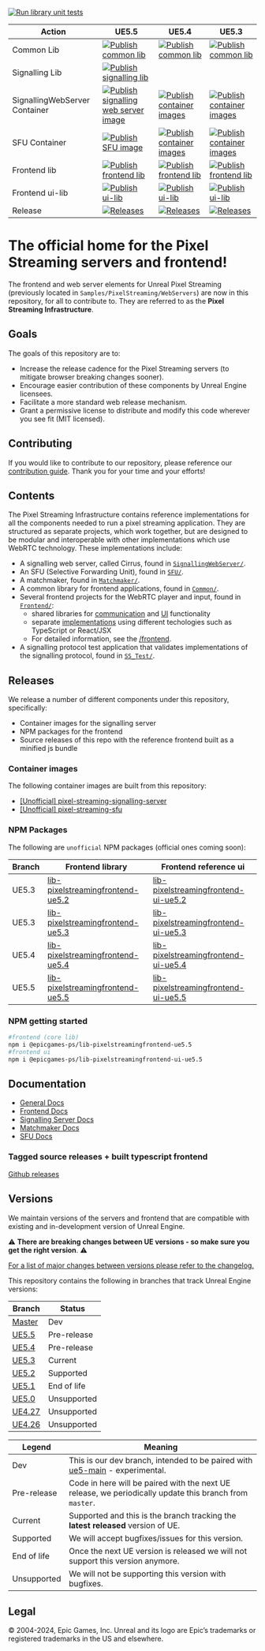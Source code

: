 [![Run library unit tests](https://github.com/EpicGamesExt/PixelStreamingInfrastructure/actions/workflows/run-library-unit-tests.yml/badge.svg?branch=master)](https://github.com/EpicGamesExt/PixelStreamingInfrastructure/actions/workflows/run-library-unit-tests.yml)

| Action | UE5.5 | UE5.4 | UE5.3 |
| -------|--|--|--|
| Common Lib | [![Publish common lib](https://github.com/EpicGamesExt/PixelStreamingInfrastructure/actions/workflows/publish-common-library-to-npm.yml/badge.svg?branch=UE5.5)](https://github.com/EpicGamesExt/PixelStreamingInfrastructure/actions/workflows/publish-common-library-to-npm.yml) | [![Publish common lib](https://github.com/EpicGamesExt/PixelStreamingInfrastructure/actions/workflows/publish-common-library-to-npm.yml/badge.svg?branch=UE5.4)](https://github.com/EpicGamesExt/PixelStreamingInfrastructure/actions/workflows/publish-common-library-to-npm.yml) | [![Publish common lib](https://github.com/EpicGamesExt/PixelStreamingInfrastructure/actions/workflows/publish-common-library-to-npm.yml/badge.svg?branch=UE5.3)](https://github.com/EpicGamesExt/PixelStreamingInfrastructure/actions/workflows/publish-common-library-to-npm.yml) |
| Signalling Lib | [![Publish signalling lib](https://github.com/EpicGamesExt/PixelStreamingInfrastructure/actions/workflows/publish-signalling-library-to-npm.yml/badge.svg?branch=UE5.5)](https://github.com/EpicGamesExt/PixelStreamingInfrastructure/actions/workflows/publish-signalling-library-to-npm.yml) | | |
| SignallingWebServer Container | [![Publish signalling web server image](https://github.com/EpicGamesExt/PixelStreamingInfrastructure/actions/workflows/publish-signallingwebserver-image.yml/badge.svg?branch=UE5.5)](https://github.com/EpicGamesExt/PixelStreamingInfrastructure/actions/workflows/publish-signallingwebserver-image.yml) | [![Publish container images](https://github.com/EpicGamesExt/PixelStreamingInfrastructure/actions/workflows/container-images.yml/badge.svg?branch=UE5.4)](https://github.com/EpicGamesExt/PixelStreamingInfrastructure/actions/workflows/container-images.yml) | [![Publish container images](https://github.com/EpicGamesExt/PixelStreamingInfrastructure/actions/workflows/container-images.yml/badge.svg?branch=UE5.3)](https://github.com/EpicGamesExt/PixelStreamingInfrastructure/actions/workflows/container-images.yml) |
| SFU Container | [![Publish SFU image](https://github.com/EpicGamesExt/PixelStreamingInfrastructure/actions/workflows/publish-sfu-image.yml/badge.svg?branch=UE5.5)](https://github.com/EpicGamesExt/PixelStreamingInfrastructure/actions/workflows/publish-sfu-image.yml) | [![Publish container images](https://github.com/EpicGamesExt/PixelStreamingInfrastructure/actions/workflows/container-images.yml/badge.svg?branch=UE5.4)](https://github.com/EpicGamesExt/PixelStreamingInfrastructure/actions/workflows/container-images.yml) | [![Publish container images](https://github.com/EpicGamesExt/PixelStreamingInfrastructure/actions/workflows/container-images.yml/badge.svg?branch=UE5.3)](https://github.com/EpicGamesExt/PixelStreamingInfrastructure/actions/workflows/container-images.yml) |
| Frontend lib | [![Publish frontend lib](https://github.com/EpicGamesExt/PixelStreamingInfrastructure/actions/workflows/publish-library-to-npm.yml/badge.svg?branch=UE5.5)](https://github.com/EpicGamesExt/PixelStreamingInfrastructure/actions/workflows/publish-library-to-npm.yml) | [![Publish frontend lib](https://github.com/EpicGamesExt/PixelStreamingInfrastructure/actions/workflows/publish-library-to-npm.yml/badge.svg?branch=UE5.4)](https://github.com/EpicGamesExt/PixelStreamingInfrastructure/actions/workflows/publish-library-to-npm.yml) | [![Publish frontend lib](https://github.com/EpicGamesExt/PixelStreamingInfrastructure/actions/workflows/publish-library-to-npm.yml/badge.svg?branch=UE5.3)](https://github.com/EpicGamesExt/PixelStreamingInfrastructure/actions/workflows/publish-library-to-npm.yml) |
| Frontend ui-lib | [![Publish ui-lib](https://github.com/EpicGamesExt/PixelStreamingInfrastructure/actions/workflows/publish-ui-library-to-npm.yml/badge.svg?branch=UE5.5)](https://github.com/EpicGamesExt/PixelStreamingInfrastructure/actions/workflows/publish-ui-library-to-npm.yml) | [![Publish ui-lib](https://github.com/EpicGamesExt/PixelStreamingInfrastructure/actions/workflows/publish-ui-library-to-npm.yml/badge.svg?branch=UE5.4)](https://github.com/EpicGamesExt/PixelStreamingInfrastructure/actions/workflows/publish-ui-library-to-npm.yml) | [![Publish ui-lib](https://github.com/EpicGamesExt/PixelStreamingInfrastructure/actions/workflows/publish-ui-library-to-npm.yml/badge.svg?branch=UE5.3)](https://github.com/EpicGamesExt/PixelStreamingInfrastructure/actions/workflows/publish-ui-library-to-npm.yml) |
| Release | [![Releases](https://github.com/EpicGamesExt/PixelStreamingInfrastructure/actions/workflows/create-gh-release.yml/badge.svg?branch=UE5.5)](https://github.com/EpicGamesExt/PixelStreamingInfrastructure/actions/workflows/create-gh-release.yml) | [![Releases](https://github.com/EpicGamesExt/PixelStreamingInfrastructure/actions/workflows/create-gh-release.yml/badge.svg?branch=UE5.4)](https://github.com/EpicGamesExt/PixelStreamingInfrastructure/actions/workflows/create-gh-release.yml) | [![Releases](https://github.com/EpicGamesExt/PixelStreamingInfrastructure/actions/workflows/create-gh-release.yml/badge.svg?branch=UE5.3)](https://github.com/EpicGamesExt/PixelStreamingInfrastructure/actions/workflows/create-gh-release.yml) |
 
# The official home for the Pixel Streaming servers and frontend!
The frontend and web server elements for Unreal Pixel Streaming (previously located in `Samples/PixelStreaming/WebServers`) are now in this repository, for all to contribute to. They are referred to as the **Pixel Streaming Infrastructure**.

## Goals

The goals of this repository are to:

- Increase the release cadence for the Pixel Streaming servers (to mitigate browser breaking changes sooner).
- Encourage easier contribution of these components by Unreal Engine licensees.
- Facilitate a more standard web release mechanism.
- Grant a permissive license to distribute and modify this code wherever you see fit (MIT licensed).

## Contributing

If you would like to contribute to our repository, please reference our [contribution guide](CONTRIBUTING.md). Thank you for your time and your efforts!

## Contents

The Pixel Streaming Infrastructure contains reference implementations for all the components needed to run a pixel streaming application. They are structured as separate projects, which work together, but are designed to be modular and interoperable with other implementations which use WebRTC technology. These implementations include: 
- A signalling web server, called Cirrus, found in [`SignallingWebServer/`](SignallingWebServer/).
- An SFU (Selective Forwarding Unit), found in [`SFU/`](SFU/).
- A matchmaker, found in [`Matchmaker/`](Matchmaker/).
- A common library for frontend applications, found in [`Common/`](Common/).
- Several frontend projects for the WebRTC player and input, found in [`Frontend/`](Frontend/):
  - shared libraries for [communication](Frontend/library/) and [UI](Frontend/ui-library/) functionality
  - separate [implementations](Frontend/implementations/) using different techologies such as TypeScript or React/JSX
  - For detailed information, see the [/frontend](/Frontend/).
- A signalling protocol test application that validates implementations of the signalling protocol, found in [`SS_Test/`](SS_Test/).

## Releases
We release a number of different components under this repository, specifically:

- Container images for the signalling server
- NPM packages for the frontend
- Source releases of this repo with the reference frontend built as a minified js bundle

### Container images

The following container images are built from this repository:

- [[Unofficial] pixel-streaming-signalling-server](https://hub.docker.com/r/pixelstreamingunofficial/pixel-streaming-signalling-server/tags)
- [[Unofficial] pixel-streaming-sfu](https://hub.docker.com/r/pixelstreamingunofficial/pixel-streaming-sfu/tags)

### NPM Packages
The following are `unofficial` NPM packages (official ones coming soon):

| Branch | Frontend library | Frontend reference ui |
|--------|------------------|-----------------------|
| UE5.3  |[lib-pixelstreamingfrontend-ue5.2](https://www.npmjs.com/package/@epicgames-ps/lib-pixelstreamingfrontend-ue5.2)|[lib-pixelstreamingfrontend-ui-ue5.2](https://www.npmjs.com/package/@epicgames-ps/lib-pixelstreamingfrontend-ui-ue5.2)|
| UE5.3  |[lib-pixelstreamingfrontend-ue5.3](https://www.npmjs.com/package/@epicgames-ps/lib-pixelstreamingfrontend-ue5.3)|[lib-pixelstreamingfrontend-ui-ue5.3](https://www.npmjs.com/package/@epicgames-ps/lib-pixelstreamingfrontend-ui-ue5.3)|
| UE5.4  |[lib-pixelstreamingfrontend-ue5.4](https://www.npmjs.com/package/@epicgames-ps/lib-pixelstreamingfrontend-ue5.4)|[lib-pixelstreamingfrontend-ui-ue5.4](https://www.npmjs.com/package/@epicgames-ps/lib-pixelstreamingfrontend-ui-ue5.4)|
| UE5.5  |[lib-pixelstreamingfrontend-ue5.5](https://www.npmjs.com/package/@epicgames-ps/lib-pixelstreamingfrontend-ue5.5)|[lib-pixelstreamingfrontend-ui-ue5.5](https://www.npmjs.com/package/@epicgames-ps/lib-pixelstreamingfrontend-ui-ue5.5)|

### NPM getting started

```bash
#frontend (core lib)
npm i @epicgames-ps/lib-pixelstreamingfrontend-ue5.5
#frontend ui
npm i @epicgames-ps/lib-pixelstreamingfrontend-ui-ue5.5
```

## Documentation 
* [General Docs](/Docs/README.md)
* [Frontend Docs](/Frontend/README.md)
* [Signalling Server Docs](/SignallingWebServer/README.md)
* [Matchmaker Docs](/Matchmaker/README.md)
* [SFU Docs](/SFU/README.md)

### Tagged source releases + built typescript frontend

[Github releases](https://github.com/EpicGamesExt/PixelStreamingInfrastructure/releases)

## Versions

We maintain versions of the servers and frontend that are compatible with existing and in-development version of Unreal Engine. 

:warning: **There are breaking changes between UE versions - so make sure you get the right version**. :warning:

<ins>For a list of major changes between versions please refer to the [changelog](https://github.com/EpicGamesExt/PixelStreamingInfrastructure/blob/master/CHANGELOG.md).</ins>

This repository contains the following in branches that track Unreal Engine versions:

| Branch | Status |
|--------|--------|
|[Master](https://github.com/EpicGamesExt/PixelStreamingInfrastructure/tree/master)| Dev |
|[UE5.5](https://github.com/EpicGamesExt/PixelStreamingInfrastructure/tree/UE5.5)| Pre-release |
|[UE5.4](https://github.com/EpicGamesExt/PixelStreamingInfrastructure/tree/UE5.4)| Pre-release |
|[UE5.3](https://github.com/EpicGamesExt/PixelStreamingInfrastructure/tree/UE5.3)| Current |
|[UE5.2](https://github.com/EpicGamesExt/PixelStreamingInfrastructure/tree/UE5.2)| Supported |
|[UE5.1](https://github.com/EpicGamesExt/PixelStreamingInfrastructure/tree/UE5.1)| End of life |
|[UE5.0](https://github.com/EpicGamesExt/PixelStreamingInfrastructure/tree/UE5.0)| Unsupported |
|[UE4.27](https://github.com/EpicGamesExt/PixelStreamingInfrastructure/tree/UE4.27)| Unsupported |
|[UE4.26](https://github.com/EpicGamesExt/PixelStreamingInfrastructure/tree/UE4.26)| Unsupported |

| Legend | Meaning |
|---------|-----------|
| Dev | This is our dev branch, intended to be paired with [ue5-main](https://github.com/EpicGames/UnrealEngine/tree/ue5-main) - experimental. |
|Pre-release| Code in here will be paired with the next UE release, we periodically update this branch from `master`. |
| Current | Supported and this is the branch tracking the **latest released** version of UE. |
| Supported | We will accept bugfixes/issues for this version. |
| End of life | Once the next UE version is released we will not support this version anymore. |
| Unsupported | We will not be supporting this version with bugfixes. |

## Legal
© 2004-2024, Epic Games, Inc. Unreal and its logo are Epic’s trademarks or registered trademarks in the US and elsewhere. 
